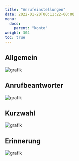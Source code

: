 ```yaml
---
title: "Anrufeinstellungen"
date: 2022-01-20T00:11:22+00:00
menu:
  docs:
    parent: "konto"
weight: 304
toc: true
---
```

## Allgemein

![grafik](https://user-images.githubusercontent.com/20154956/151544644-f01fa837-f640-4caa-8f2a-0b141a3dfe85.png)


## Anrufbeantworter


![grafik](https://user-images.githubusercontent.com/20154956/151543767-114241d7-2ffb-43e9-bb9d-e17197d00447.png)

## Kurzwahl

![grafik](https://user-images.githubusercontent.com/20154956/151547068-0066756c-bc1a-4d98-94fe-309497a1e62a.png)

## Erinnerung

![grafik](https://user-images.githubusercontent.com/20154956/151550099-6bee3f32-bbd0-4c37-bc27-96245a399a65.png)
